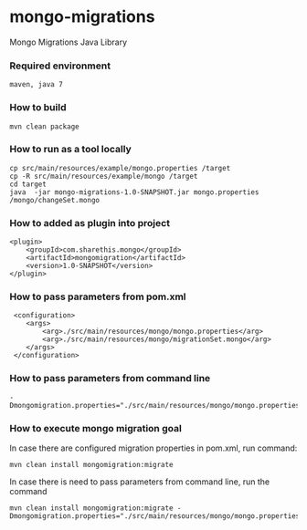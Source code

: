 mongo-migrations
================

Mongo Migrations Java Library

### Required environment
    maven, java 7

### How to build

    mvn clean package

### How to run as a tool locally

    cp src/main/resources/example/mongo.properties /target
    cp -R src/main/resources/example/mongo /target
    cd target
    java  -jar mongo-migrations-1.0-SNAPSHOT.jar mongo.properties /mongo/changeSet.mongo


### How to added as plugin into project

    <plugin>
        <groupId>com.sharethis.mongo</groupId>
        <artifactId>mongomigration</artifactId>
        <version>1.0-SNAPSHOT</version>
    </plugin>

### How to pass parameters from pom.xml

     <configuration>
        <args>
            <arg>./src/main/resources/mongo/mongo.properties</arg>
            <arg>./src/main/resources/mongo/migrationSet.mongo</arg>
        </args>
     </configuration>

### How to pass parameters from command line

    -Dmongomigration.properties="./src/main/resources/mongo/mongo.properties,./src/main/resources/mongo/migrationSet.mongo"

### How to execute mongo migration goal

 In case there are configured migration properties in pom.xml, run command:

    mvn clean install mongomigration:migrate

 In case there is need to pass parameters from command line, run the command

    mvn clean install mongomigration:migrate -Dmongomigration.properties="./src/main/resources/mongo/mongo.properties,./src/main/resources/mongo/migrationSet.mongo"
